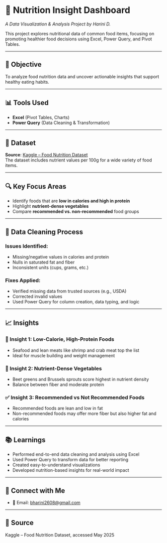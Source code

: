 # 🥗 Nutrition Insight Dashboard
*A Data Visualization & Analysis Project by Harini D.*

This project explores nutritional data of common food items, focusing on promoting healthier food decisions using Excel, Power Query, and Pivot Tables.

---

## 📌 Objective
To analyze food nutrition data and uncover actionable insights that support healthy eating habits.

---

## 📊 Tools Used
- **Excel** (Pivot Tables, Charts)
- **Power Query** (Data Cleaning & Transformation)

---

## 📂 Dataset
**Source**: [Kaggle – Food Nutrition Dataset](https://www.kaggle.com/datasets)  
The dataset includes nutrient values per 100g for a wide variety of food items.

---

## 🔍 Key Focus Areas
- Identify foods that are **low in calories and high in protein**
- Highlight **nutrient-dense vegetables**
- Compare **recommended vs. non-recommended** food groups

---

## 🧹 Data Cleaning Process
### Issues Identified:
- Missing/negative values in calories and protein
- Nulls in saturated fat and fiber
- Inconsistent units (cups, grams, etc.)

### Fixes Applied:
- Verified missing data from trusted sources (e.g., USDA)
- Corrected invalid values
- Used Power Query for column creation, data typing, and logic

---

## 📈 Insights

### 🥦 Insight 1: Low-Calorie, High-Protein Foods
- Seafood and lean meats like shrimp and crab meat top the list
- Ideal for muscle building and weight management

### 🥬 Insight 2: Nutrient-Dense Vegetables
- Beet greens and Brussels sprouts score highest in nutrient density
- Balance between fiber and moderate protein

### ✅ Insight 3: Recommended vs Not Recommended Foods
- Recommended foods are lean and low in fat
- Non-recommended foods may offer more fiber but also higher fat and calories

---

## 📚 Learnings
- Performed end-to-end data cleaning and analysis using Excel
- Used Power Query to transform data for better reporting
- Created easy-to-understand visualizations
- Developed nutrition-based insights for real-world impact

---

## 🔗 Connect with Me
- 📧 Email: bharini2608@gmail.com  

---

## 📌 Source
Kaggle – Food Nutrition Dataset, accessed May 2025
